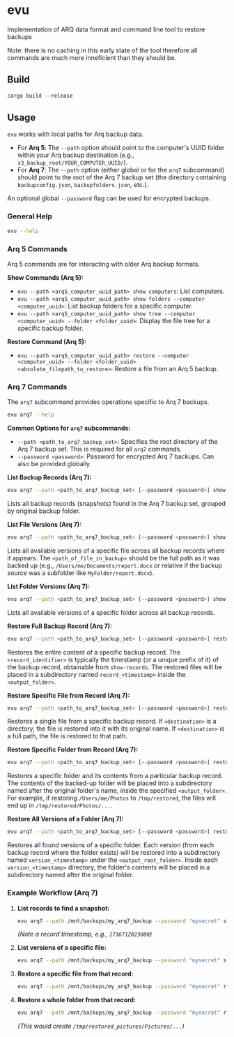 # evu

Implementation of ARQ data format and command line tool to restore backups

Note: there is no caching in this early state of the tool therefore all commands are much
more inneficient than they should be.

## Build

```rust
cargo build --release
```

## Usage

`evu` works with local paths for Arq backup data.

*   For **Arq 5**: The `--path` option should point to the computer's UUID folder within your Arq backup destination (e.g., `s3_backup_root/YOUR_COMPUTER_UUID/`).
*   For **Arq 7**: The `--path` option (either global or for the `arq7` subcommand) should point to the root of the Arq 7 backup set (the directory containing `backupconfig.json`, `backupfolders.json`, etc.).

An optional global `--password` flag can be used for encrypted backups.

### General Help

```bash
evu --help
```

### Arq 5 Commands

Arq 5 commands are for interacting with older Arq backup formats.

**Show Commands (Arq 5):**

*   `evu --path <arq5_computer_uuid_path> show computers`: List computers.
*   `evu --path <arq5_computer_uuid_path> show folders --computer <computer_uuid>`: List backup folders for a specific computer.
*   `evu --path <arq5_computer_uuid_path> show tree --computer <computer_uuid> --folder <folder_uuid>`: Display the file tree for a specific backup folder.

**Restore Command (Arq 5):**

*   `evu --path <arq5_computer_uuid_path> restore --computer <computer_uuid> --folder <folder_uuid> <absolute_filepath_to_restore>`: Restore a file from an Arq 5 backup.

### Arq 7 Commands

The `arq7` subcommand provides operations specific to Arq 7 backups.

```bash
evu arq7 --help
```

**Common Options for `arq7` subcommands:**

*   `--path <path_to_arq7_backup_set>`: Specifies the root directory of the Arq 7 backup set. This is required for all `arq7` commands.
*   `--password <password>`: Password for encrypted Arq 7 backups. Can also be provided globally.

**List Backup Records (Arq 7):**

```bash
evu arq7 --path <path_to_arq7_backup_set> [--password <password>] show-records
```
Lists all backup records (snapshots) found in the Arq 7 backup set, grouped by original backup folder.

**List File Versions (Arq 7):**

```bash
evu arq7 --path <path_to_arq7_backup_set> [--password <password>] show-file-versions --file <path_of_file_in_backup>
```
Lists all available versions of a specific file across all backup records where it appears. The `<path_of_file_in_backup>` should be the full path as it was backed up (e.g., `/Users/me/Documents/report.docx` or relative if the backup source was a subfolder like `MyFolder/report.docx`).

**List Folder Versions (Arq 7):**

```bash
evu arq7 --path <path_to_arq7_backup_set> [--password <password>] show-folder-versions --folder <path_of_folder_in_backup>
```
Lists all available versions of a specific folder across all backup records.

**Restore Full Backup Record (Arq 7):**

```bash
evu arq7 --path <path_to_arq7_backup_set> [--password <password>] restore-record --record <record_identifier> --destination <output_folder>
```
Restores the entire content of a specific backup record. The `<record_identifier>` is typically the timestamp (or a unique prefix of it) of the backup record, obtainable from `show-records`. The restored files will be placed in a subdirectory named `record_<timestamp>` inside the `<output_folder>`.

**Restore Specific File from Record (Arq 7):**

```bash
evu arq7 --path <path_to_arq7_backup_set> [--password <password>] restore-file --record <record_identifier> --file <path_of_file_in_backup> --destination <output_path_or_folder>
```
Restores a single file from a specific backup record. If `<destination>` is a directory, the file is restored into it with its original name. If `<destination>` is a full path, the file is restored to that path.

**Restore Specific Folder from Record (Arq 7):**

```bash
evu arq7 --path <path_to_arq7_backup_set> [--password <password>] restore-folder --record <record_identifier> --folder <path_of_folder_in_backup> --destination <output_folder>
```
Restores a specific folder and its contents from a particular backup record. The contents of the backed-up folder will be placed into a subdirectory named after the original folder's name, inside the specified `<output_folder>`. For example, if restoring `/Users/me/Photos` to `/tmp/restored`, the files will end up in `/tmp/restored/Photos/...`.

**Restore All Versions of a Folder (Arq 7):**

```bash
evu arq7 --path <path_to_arq7_backup_set> [--password <password>] restore-all-folder-versions --folder <path_of_folder_in_backup> --destination-root <output_root_folder>
```
Restores all found versions of a specific folder. Each version (from each backup record where the folder exists) will be restored into a subdirectory named `version_<timestamp>` under the `<output_root_folder>`. Inside each `version_<timestamp>` directory, the folder's contents will be placed in a subdirectory named after the original folder.

### Example Workflow (Arq 7)

1.  **List records to find a snapshot:**
    ```bash
    evu arq7 --path /mnt/backups/my_arq7_backup --password "mysecret" show-records
    ```
    *(Note a record timestamp, e.g., `1736712823000`)*

2.  **List versions of a specific file:**
    ```bash
    evu arq7 --path /mnt/backups/my_arq7_backup --password "mysecret" show-file-versions --file "/Users/me/Documents/important.docx"
    ```

3.  **Restore a specific file from that record:**
    ```bash
    evu arq7 --path /mnt/backups/my_arq7_backup --password "mysecret" restore-file --record 1736712823000 --file "/Users/me/Documents/important.docx" --destination /tmp/restored_files/
    ```

4.  **Restore a whole folder from that record:**
    ```bash
    evu arq7 --path /mnt/backups/my_arq7_backup --password "mysecret" restore-folder --record 1736712823000 --folder "/Users/me/Pictures" --destination /tmp/restored_pictures/
    ```
    *(This would create `/tmp/restored_pictures/Pictures/...`)*
